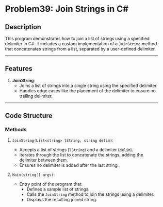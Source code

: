 # Problem39: Join Strings in C#

## Description
This program demonstrates how to join a list of strings using a specified delimiter in C#. It includes a custom implementation of a `JoinString` method that concatenates strings from a list, separated by a user-defined delimiter.

---

## Features
1. **JoinString**:
   - Joins a list of strings into a single string using the specified delimiter.
   - Handles edge cases like the placement of the delimiter to ensure no trailing delimiter.

---

## Code Structure
### Methods
1. `JoinString(List<string> lString, string delim)`:
   - Accepts a list of strings (`lString`) and a delimiter (`delim`).
   - Iterates through the list to concatenate the strings, adding the delimiter between them.
   - Ensures no delimiter is added after the last string.

2. `Main(string[] args)`:
   - Entry point of the program that:
     - Defines a sample list of strings.
     - Calls the `JoinString` method to join the strings using a delimiter.
     - Displays the resulting joined string.
